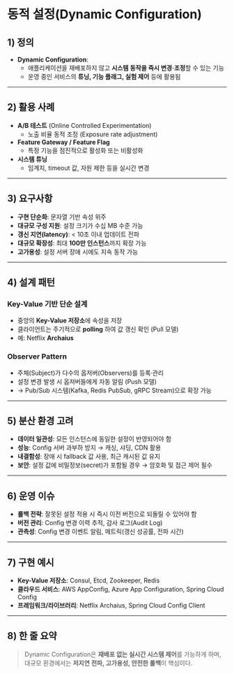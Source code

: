 # 동적 설정(Dynamic Configuration)

## 1) 정의
- **Dynamic Configuration**:  
  - 애플리케이션을 재배포하지 않고 **시스템 동작을 즉시 변경·조정**할 수 있는 기능  
  - 운영 중인 서비스의 **튜닝, 기능 플래그, 실험 제어** 등에 활용됨  

---

## 2) 활용 사례
- **A/B 테스트** (Online Controlled Experimentation)  
  - 노출 비율 동적 조정 (Exposure rate adjustment)  
- **Feature Gateway / Feature Flag**  
  - 특정 기능을 점진적으로 활성화 또는 비활성화  
- **시스템 튜닝**  
  - 임계치, timeout 값, 자원 제한 등을 실시간 변경  

---

## 3) 요구사항
- **구현 단순화**: 문자열 기반 속성 위주  
- **대규모 구성 지원**: 설정 크기가 수십 MB 수준 가능  
- **갱신 지연(latency)**: < 10초 이내 업데이트 전파  
- **대규모 확장성**: 최대 **100만 인스턴스**까지 확장 가능  
- **고가용성**: 설정 서버 장애 시에도 지속 동작 가능  

---

## 4) 설계 패턴
### Key-Value 기반 단순 설계
- 중앙의 **Key-Value 저장소**에 속성을 저장  
- 클라이언트는 주기적으로 **polling** 하여 값 갱신 확인 (Pull 모델)  
- 예: Netflix **Archaius**  

### Observer Pattern
- 주체(Subject)가 다수의 옵저버(Observers)를 등록·관리  
- 설정 변경 발생 시 옵저버들에게 자동 알림 (Push 모델)  
- → Pub/Sub 시스템(Kafka, Redis PubSub, gRPC Stream)으로 확장 가능  

---

## 5) 분산 환경 고려
- **데이터 일관성**: 모든 인스턴스에 동일한 설정이 반영되어야 함  
- **성능**: Config 서버 과부하 방지 → 캐싱, 샤딩, CDN 활용  
- **내결함성**: 장애 시 fallback 값 사용, 최근 캐시된 값 유지  
- **보안**: 설정 값에 비밀정보(secret)가 포함될 경우 → 암호화 및 접근 제어 필수  

---

## 6) 운영 이슈
- **롤백 전략**: 잘못된 설정 적용 시 즉시 이전 버전으로 되돌릴 수 있어야 함  
- **버전 관리**: Config 변경 이력 추적, 감사 로그(Audit Log)  
- **관측성**: Config 변경 이벤트 알림, 메트릭(갱신 성공률, 전파 시간)  

---

## 7) 구현 예시
- **Key-Value 저장소**: Consul, Etcd, Zookeeper, Redis  
- **클라우드 서비스**: AWS AppConfig, Azure App Configuration, Spring Cloud Config  
- **프레임워크/라이브러리**: Netflix Archaius, Spring Cloud Config Client  

---

## 8) 한 줄 요약
> Dynamic Configuration은 **재배포 없는 실시간 시스템 제어**를 가능하게 하며,  
> 대규모 환경에서는 **저지연 전파, 고가용성, 안전한 롤백**이 핵심이다.
